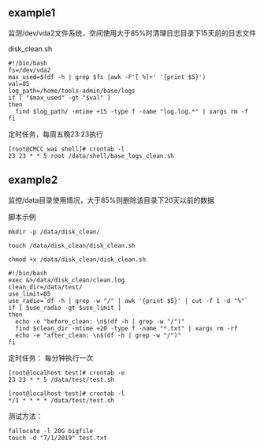 
## example1
监测/dev/vda2文件系统，空间使用大于85%时清理日志目录下15天前的日志文件

disk_clean.sh
```
#!/bin/bash
fs=/dev/vda2
max_used=$(df -h | grep $fs |awk -F'[ %]+' '{print $5}')
val=85
log_path=/home/tools-admin/base/logs
if [ "$max_used" -gt "$val" ]
then
  find $log_path/ -mtime +15 -type f -name "log.log.*" | xargs rm -f
fi
```

定时任务，每周五晚23:23执行
```shell
[root@CMCC_wai shell]# crontab -l
23 23 * * 5 root /data/shell/base_logs_clean.sh
```


## example2

监控/data目录使用情况，大于85%则删除该目录下20天以前的数据

脚本示例
```
mkdir -p /data/disk_clean/

touch /data/disk_clean/disk_clean.sh

chmod +x /data/disk_clean/disk_clean.sh
```

```
#!/bin/bash
exec &>/data/disk_clean/clean.log
clean_dir=/data/test/
use_limit=85
use_radio=`df -h | grep -w "/" | awk '{print $5}' | cut -f 1 -d "%"`
if [ $use_radio -gt $use_limit ]
then
  echo -e "before_clean: \n$(df -h | grep -w "/")"
  find $clean_dir -mtime +20 -type f -name "*.txt" | xargs rm -rf
  echo -e "after_clean: \n$(df -h | grep -w "/")"
fi
```
定时任务：
每分钟执行一次
```
[root@localhost test]# crontab -e
23 23 * * 5 /data/test/test.sh

[root@localhost test]# crontab -l
*/1 * * * * /data/test/test.sh
```
测试方法：
```
fallocate -l 20G bigfile
touch -d "7/1/2019" test.txt
```
